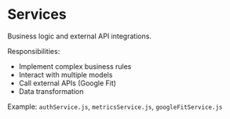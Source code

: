 # Services

Business logic and external API integrations.

Responsibilities:
- Implement complex business rules
- Interact with multiple models
- Call external APIs (Google Fit)
- Data transformation

Example: `authService.js`, `metricsService.js`, `googleFitService.js`

